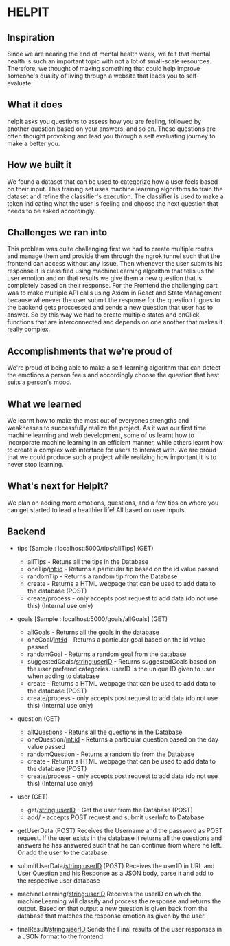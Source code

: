 # HELPIT

## Inspiration
Since we are nearing the end of mental health week, we felt that mental health is such an important topic with 
not a lot of small-scale resources. Therefore, we thought of making something that could help improve someone's 
quality of living through a website that leads you to self-evaluate.

## What it does
helpIt asks you questions to assess how you are feeling, followed by another question based on your answers, 
and so on. These questions are often thought provoking and lead you through a self evaluating journey to make a better you.

## How we built it
We found a dataset that can be used to categorize how a user feels based on their input. This training set 
uses machine learning algorithms to train the dataset and refine the classifier's execution. 
The classifier is used to make a token indicating what the user is feeling and choose the next question that needs to be asked accordingly.

## Challenges we ran into
This problem was quite challenging first we had to create multiple routes and manage them and provide them through the ngrok tunnel
such that the frontend can access without any issue. Then whenever the user submits his response it is classified using machineLearning
algorithm that tells us the user emotion and on that results we give them a new question that is completely based on their response.
For the Frontend the challenging part was to make multiple API calls using Axiom in React and State Management because whenever the user
submit the response for the question it goes to the backend gets proccessed and sends a new question that user has to answer. So by this way
we had to create multiple states and onClick functions that are interconnected and depends on one another that makes it really complex.

## Accomplishments that we're proud of
We're proud of being able to make a self-learning algorithm that can detect the emotions a person feels and accordingly
choose the question that best suits a person's mood.
 
## What we learned
We learnt how to make the most out of everyones strengths and weaknesses to successfully realize the project. 
As it was our first time machine learning and web development, some of us learnt how to incorporate machine learning 
in an efficient manner, while others learnt how to create a complex web interface for users to interact with. 
We are proud that we could produce such a project while realizing how important it is to never stop learning. 

## What's next for HelpIt?
We plan on adding more emotions, questions, and a few tips on where you can get started to lead a 
healthier life! All based on user inputs.


## Backend
* tips
[Sample : localhost:5000/tips/allTips]
    (GET)
    * allTips - Retuns all the tips in the Database 
    * oneTip/<int:id> - Returns a particular tip based on the id value passed
    * randomTip - Returns a random tip from the Database
    * create - Returns a HTML webpage that can be used to add data to the database
    (POST)
    * create/process - only accepts post request to add data (do not use this) (Internal use only)

* goals
[Sample : localhost:5000/goals/allGoals]
    (GET)
    * allGoals - Returns all the goals in the database
    * oneGoal/<int:id> - Returns a particular goal based on the id value passed
    * randomGoal - Returns a random goal from the database
    * suggestedGoals/<string:userID> - Returns suggestedGoals based on the user prefered categories. 
                               	       userID is the unique ID given to user when adding to database
    * create - Returns a HTML webpage that can be used to add data to the database
    (POST)
    * create/process - only accepts post request to add data (do not use this) (Internal use only)

* question
    (GET)
    * allQuestions - Retuns all the questions in the Database 
    * oneQuestion/<int:id> - Returns a particular question based on the day value passed
    * randomQuestion - Returns a random tip from the Database
    * create - Returns a HTML webpage that can be used to add data to the database
    (POST)
    * create/process - only accepts post request to add data (do not use this) (Internal use only)

* user
    (GET)
    * get/<string:userID> - Get the user from the Database
    (POST)
    * add/ - accepts POST request and submit userInfo to Database

* getUserData (POST)
	Receives the Username and the password as POST request. If the user exists in the database
	it returns all the questions and answers he has answered such that he can continue from where
	he left. Or add the user to the database.

* submitUserData/<string:userID> (POST)
	Receives the userID in URL and User Question and his Response as a JSON body, parse it and 
	add to the respective user database

* machineLearning/<string:userID>
	Receives the userID on which the machineLearning will classify and process the response and 
	returns the output. Based on that output a new question is given back from the database that
	matches the response emotion as given by the user.

* finalResult/<string:userID>
	Sends the Final results of the user responses in a JSON format to the frontend.